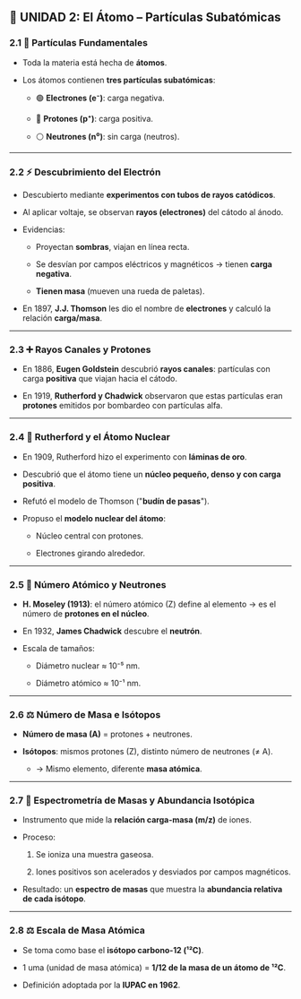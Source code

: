 ## 🧪 UNIDAD 2: El Átomo – Partículas Subatómicas

### 2.1 🔬 Partículas Fundamentales

- Toda la materia está hecha de **átomos**.
    
- Los átomos contienen **tres partículas subatómicas**:
    
    - 🟢 **Electrones (e⁻)**: carga negativa.
        
    - 🔴 **Protones (p⁺)**: carga positiva.
        
    - ⚪ **Neutrones (n⁰)**: sin carga (neutros).
        

---

### 2.2 ⚡ Descubrimiento del Electrón

- Descubierto mediante **experimentos con tubos de rayos catódicos**.
    
- Al aplicar voltaje, se observan **rayos (electrones)** del cátodo al ánodo.
    
- Evidencias:
    
    - Proyectan **sombras**, viajan en línea recta.
        
    - Se desvían por campos eléctricos y magnéticos → tienen **carga negativa**.
        
    - **Tienen masa** (mueven una rueda de paletas).
        
- En 1897, **J.J. Thomson** les dio el nombre de **electrones** y calculó la relación **carga/masa**.
    

---

### 2.3 ➕ Rayos Canales y Protones

- En 1886, **Eugen Goldstein** descubrió **rayos canales**: partículas con carga **positiva** que viajan hacia el cátodo.
    
- En 1919, **Rutherford y Chadwick** observaron que estas partículas eran **protones** emitidos por bombardeo con partículas alfa.
    

---

### 2.4 🧲 Rutherford y el Átomo Nuclear

- En 1909, Rutherford hizo el experimento con **láminas de oro**.
    
- Descubrió que el átomo tiene un **núcleo pequeño, denso y con carga positiva**.
    
- Refutó el modelo de Thomson ("**budín de pasas**").
    
- Propuso el **modelo nuclear del átomo**:
    
    - Núcleo central con protones.
        
    - Electrones girando alrededor.
        

---

### 2.5 🔢 Número Atómico y Neutrones

- **H. Moseley (1913)**: el número atómico (Z) define al elemento → es el número de **protones en el núcleo**.
    
- En 1932, **James Chadwick** descubre el **neutrón**.
    
- Escala de tamaños:
    
    - Diámetro nuclear ≈ 10⁻⁵ nm.
        
    - Diámetro atómico ≈ 10⁻¹ nm.
        

---

### 2.6 ⚖️ Número de Masa e Isótopos

- **Número de masa (A)** = protones + neutrones.
    
- **Isótopos**: mismos protones (Z), distinto número de neutrones (≠ A).
    
    - → Mismo elemento, diferente **masa atómica**.
        

---

### 2.7 🧪 Espectrometría de Masas y Abundancia Isotópica

- Instrumento que mide la **relación carga-masa (m/z)** de iones.
    
- Proceso:
    
    1. Se ioniza una muestra gaseosa.
        
    2. Iones positivos son acelerados y desviados por campos magnéticos.
        
- Resultado: un **espectro de masas** que muestra la **abundancia relativa de cada isótopo**.
    

---

### 2.8 ⚖️ Escala de Masa Atómica

- Se toma como base el **isótopo carbono-12 (¹²C)**.
    
- 1 uma (unidad de masa atómica) = **1/12 de la masa de un átomo de ¹²C**.
    
- Definición adoptada por la **IUPAC en 1962**.
    
